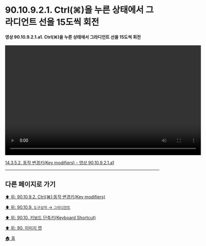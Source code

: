 # 90.10.9.2.1. Ctrl(⌘)을 누른 상태에서 그라디언트 선을 15도씩 회전

<a id="90-10-09-02-01-a1"></a>

#### 영상 90.10.9.2.1.a1. Ctrl(⌘)을 누른 상태에서 그라디언트 선을 15도씩 회전
<video controls="controls" width="640" height="360" src="https://github.com/wonder13662/gimp/assets/15767104/aaa55e3a-3940-40b2-a406-8b85e400ba89"></video>

[14.3.5.2. 동작 변경키(Key modifiers) - 영상 90.10.9.2.1.a1](./14-03-05-02-key_modifiers.md#90-10-09-02-01-a1)

***

## 다른 페이지로 가기

[⬆️ 위: 90.10.9.2. Ctrl(⌘):동작 변경키(Key modifiers)](./90-10-09-02-00-key_modifier-ctrl.md)

[⬆️ 위: 90.10.9. `도구상자` → `그라디언트`](./90-10-09-00-tool_box-gradient.md)

[⬆️ 위: 90.10. 키보드 단축키(Keyboard Shortcut)](./90-10-00-keyboard_shortcut.md)

[⬆️ 위: 90. 이미지 맵](./90-00-image-map.md)

[🏠 홈](./00-home.md)